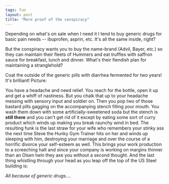 ```yaml
---
tags: fun
layout: post
title: "More proof of the conspiracy"
---
```




<p>Depending on what's on sale when I need it I tend to buy generic drugs for basic pain needs -- ibuprofen, asprin, etc. It's all the same inside, right?</p>

<p>But the conspiracy wants you to buy the name-brand (Advil, Bayer, etc.) so they can maintain their fleets of Hummers and eat truffles with saffron sauce for breakfast, lunch and dinner. What's their fiendish plan for maintaining a stranglehold? 

<p>Coat the outside of the generic pills with diarrhea fermented for two years! It's brilliant! Picture:

<p>You have a headache and need relief. You reach for the bottle, open it up and get a whiff of nastiness. But you chalk that up to your headache messing with sensory input and soldier on. Then you pop two of those bastard pills gagging on the accompanying stench filling your mouth. You wash them down with some artificially-sweetened soda but the stench is <b>still there</b> and you can't get rid of it except by eating some sort of curry product which winds up making you break raunchy wind in bed. The resulting funk is the last straw for your wife who remembers your stinky ass the next time Steve the Hunky Gym Trainer hits on her and winds up sleeping with him, destroying your marriage and over the course of a horrific divorce your self-esteem as well. This brings your work production to a screeching halt and since your company is working on margins thinner than an Olsen twin they axe you without a second thought. And the last thing whistling through your head as you leap off the top of the US Steel building is:</p>

<p><em>All because of generic drugs....</em></p>


